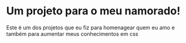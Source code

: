 # Um projeto para o meu namorado!
Este é um dos projetos que eu fiz para homenagear quem eu amo e também para aumentar meus conhecimentos em css
